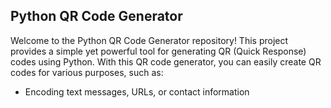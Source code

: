 
## Python QR Code Generator

Welcome to the Python QR Code Generator repository!
This project provides a simple yet powerful tool for generating QR (Quick Response) codes using Python. 
With this QR code generator, you can easily create QR codes for various purposes,
such as:

- Encoding text messages, URLs, or contact information

```
